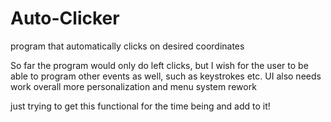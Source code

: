 # Auto-Clicker
program that automatically clicks on desired coordinates

So far the program would only do left clicks, but I wish for the user to be able to program other events as well, such as keystrokes etc.
UI also needs work
overall more personalization and menu system rework

just trying to get this functional for the time being and add to it!
